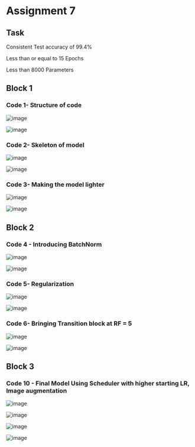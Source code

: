 # Assignment 7

## Task 

Consistent Test accuracy of 99.4% 

Less than or equal to 15 Epochs

Less than 8000 Parameters

## Block 1
### Code 1- Structure of code

![image](https://github.com/RashiTech/ERA-V1/assets/90626052/4fa8b943-b077-4feb-8bb6-2b57404cc8d6)


![image](https://github.com/RashiTech/ERA-V1/assets/90626052/afc7dc4c-068e-459c-a414-c973645af296)

### Code 2- Skeleton of model

![image](https://github.com/RashiTech/ERA-V1/assets/90626052/4ae2f7bb-e88c-48e2-99c5-1c94538e59c1)


![image](https://github.com/RashiTech/ERA-V1/assets/90626052/5b8780a8-b4e9-417f-a30a-d0860d319469)

### Code 3- Making the model lighter

![image](https://github.com/RashiTech/ERA-V1/assets/90626052/62f1a149-2c13-4eeb-aac2-c74c29ed3e0a)

![image](https://github.com/RashiTech/ERA-V1/assets/90626052/a859f6f3-d1bd-4451-8981-8ac0c3e28549)


## Block 2

### Code 4 - Introducing BatchNorm

![image](https://github.com/RashiTech/ERA-V1/assets/90626052/78a81d9a-dab0-4475-beb0-9487dfae91e5)

![image](https://github.com/RashiTech/ERA-V1/assets/90626052/e851e164-88b6-45c3-a403-abf11dd1990c)

### Code 5- Regularization

![image](https://github.com/RashiTech/ERA-V1/assets/90626052/953ee7a1-a78c-42d0-8062-05eaffdf018f)

![image](https://github.com/RashiTech/ERA-V1/assets/90626052/e44a9dd1-32e3-4add-924c-12d29545ffa4)

### Code 6- Bringing Transition block at RF = 5

![image](https://github.com/RashiTech/ERA-V1/assets/90626052/c53c29b6-a5d3-4403-9111-6b6d868e6bee)


![image](https://github.com/RashiTech/ERA-V1/assets/90626052/4161da5b-fc1d-43ea-9a9c-1d086e4fd66d)


## Block 3

### Code 10 - Final Model Using Scheduler with higher starting LR, Image augmentation

![image](https://github.com/RashiTech/ERA-V1/assets/90626052/620e47bf-ba65-4e8e-81f3-4ac0d4ee3a0b)

![image](https://github.com/RashiTech/ERA-V1/assets/90626052/5d66ef97-9f6e-4491-bdfd-2ff7cce2da3f)

![image](https://github.com/RashiTech/ERA-V1/assets/90626052/de53f76b-4041-4d97-90cc-1615c5d644d9)

![image](https://github.com/RashiTech/ERA-V1/assets/90626052/727846ed-2fab-4f57-a4b7-03d982ef4c1c)



